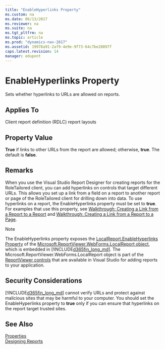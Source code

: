 ```yaml
---
title: "EnableHyperlinks Property"
ms.custom: na
ms.date: 06/13/2017
ms.reviewer: na
ms.suite: na
ms.tgt_pltfrm: na
ms.topic: article
ms.prod: "dynamics-nav-2017"
ms.assetid: 19978a91-2af9-4e9e-9f73-64c7be28897f
caps.latest.revision: 14
manager: edupont
---
```

# EnableHyperlinks Property
Sets whether hyperlinks to URLs are allowed on reports.  
  
## Applies To  
 Client report definition \(RDLC\) report layouts  
  
## Property Value  
 **True** if links to other URLs from the report are allowed; otherwise, **true**. The default is **false**.  
  
## Remarks  
 When you use the Visual Studio Report Designer for creating reports for the RoleTailored client, you can add hyperlinks on controls that target different URLs. This allows you set up a link from a field on a report to another report or page of the RoleTailored client for drilling down into data. To use hyperlinks on a report, the EnableHyperlinks property must be set to **true**. For examples that use this property, see [Walkthrough: Creating a Link from a Report to a Report](Walkthrough--Creating-a-Link-from-a-Report-to-a-Report.md) and [Walkthrough: Creating a Link from a Report to a Page](Walkthrough--Creating-a-Link-from-a-Report-to-a-Page.md).  
  
> [!NOTE]  
>  The EnableHyperlinks property exposes the [LocalReport.EnableHyperlinks Property](http://go.microsoft.com/fwlink/?LinkId=222520&clcid=0x409) of the [Microsoft.ReportViewer.WebForms.LocalReport object](http://go.microsoft.com/fwlink/?LinkId=222521&clcid=0x409), which is embedded in [!INCLUDE[d365fin_long_md](../includes/d365fin_long_md.md)]. The Microsoft.ReportViewer.WebForms.LocalReport object is part of the [ReportViewer controls](http://go.microsoft.com/fwlink/?LinkID=222518&clcid=0x409) that are available in Visual Studio for adding reports to your application.  
  
## Security Considerations  
 [!INCLUDE[d365fin_long_md](../includes/d365fin_long_md.md)] cannot verify URLs and protect against malicious sites that may be harmful to your computer. You should set the EnableHyperlinks property to **true** only if you can ensure that hyperlinks on the report target trusted sites.  
  
## See Also  
 [Properties](devenv-properties.md)   
 [Designing Reports](Designing-Reports.md)
